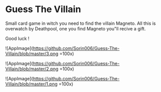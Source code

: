 # Guess The Villain


Small card game in witch you need to find the villain Magneto. All this is overwatch by Deathpool, one you find Magneto you"ll recive a gift.

Good luck !


![AppImage](https://github.com/Sorin006/Guess-The-Villain/blob/master/3.png =100x)


![AppImage](https://github.com/Sorin006/Guess-The-Villain/blob/master/2.png =100x)

![AppImage](https://github.com/Sorin006/Guess-The-Villain/blob/master/1.png =100x)
